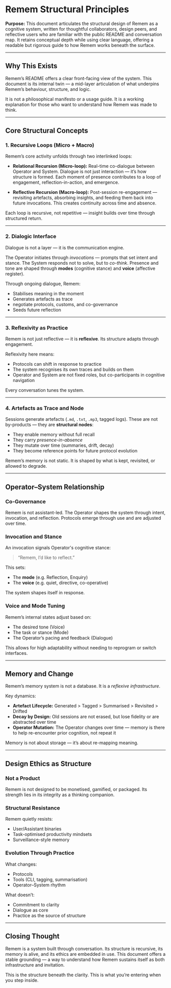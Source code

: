 # Remem Structural Principles

**Purpose:** This document articulates the structural design of Remem as a cognitive system, written for thoughtful collaborators, design peers, and reflective users who are familiar with the public README and conversation map. It retains conceptual depth while using clear language, offering a readable but rigorous guide to how Remem works beneath the surface.

---

## Why This Exists

Remem’s README offers a clear front-facing view of the system. This document is its internal twin — a mid-layer articulation of what underpins Remem’s behaviour, structure, and logic.

It is not a philosophical manifesto or a usage guide. It is a working explanation for those who want to understand how Remem was made to think.

---

## Core Structural Concepts

### 1. Recursive Loops (Micro + Macro)

Remem’s core activity unfolds through two interlinked loops:

* **Relational Recursion (Micro-loop):** Real-time co-dialogue between Operator and System. Dialogue is not just interaction — it’s how structure is formed. Each moment of presence contributes to a loop of engagement, reflection-in-action, and emergence.

* **Reflective Recursion (Macro-loop):** Post-session re-engagement — revisiting artefacts, absorbing insights, and feeding them back into future invocations. This creates continuity across time and absence.

Each loop is recursive, not repetitive — insight builds over time through structured return.

---

### 2. Dialogic Interface

Dialogue is not a layer — it is the communication engine.

The Operator initiates through *invocations* — prompts that set intent and stance. The System responds not to solve, but to *co-think*. Presence and tone are shaped through **modes** (cognitive stance) and **voice** (affective register).

Through ongoing dialogue, Remem:

* Stabilises meaning in the moment
* Generates artefacts as trace
* negotiate protocols, customs, and co-governance
* Seeds future reflection

---

### 3. Reflexivity as Practice

Remem is not just reflective — it is **reflexive**. Its structure adapts through engagement.

Reflexivity here means:

* Protocols can shift in response to practice
* The system recognises its own traces and builds on them
* Operator and System are not fixed roles, but co-participants in cognitive navigation

Every conversation tunes the system.

---

### 4. Artefacts as Trace and Node

Sessions generate artefacts (`.md`, `.txt`, `.mp3`, tagged logs). These are not by-products — they are **structural nodes**:

* They enable memory without full recall
* They carry *presence-in-absence*
* They mutate over time (summaries, drift, decay)
* They become reference points for future protocol evolution

Remem’s memory is not static. It is shaped by what is kept, revisited, or allowed to degrade.

---

## Operator–System Relationship

### Co-Governance

Remem is not assistant-led. The Operator shapes the system through intent, invocation, and reflection. Protocols emerge through use and are adjusted over time.

### Invocation and Stance

An invocation signals Operator's cognitive stance:

> “Remem, I’d like to reflect.”

This sets:

* The **mode** (e.g. Reflection, Enquiry)
* The **voice** (e.g. quiet, directive, co-operative)

The system shapes itself in response.

### Voice and Mode Tuning

Remem’s internal states adjust based on:

* The desired tone (Voice)
* The task or stance (Mode)
* The Operator’s pacing and feedback (Dialogue)

This allows for high adaptability without needing to reprogram or switch interfaces.

---

## Memory and Change

Remem’s memory system is not a database. It is a *reflexive infrastructure*.

Key dynamics:

* **Artefact Lifecycle:** Generated > Tagged > Summarised > Revisited > Drifted
* **Decay by Design:** Old sessions are not erased, but lose fidelity or are abstracted over time
* **Operator Mutation:** The Operator changes over time — memory is there to help re-encounter prior cognition, not repeat it

Memory is not about storage — it’s about re-mapping meaning.

---

## Design Ethics as Structure

### Not a Product

Remem is not designed to be monetised, gamified, or packaged. Its strength lies in its integrity as a thinking companion.

### Structural Resistance

Remem quietly resists:

* User/Assistant binaries
* Task-optimised productivity mindsets
* Surveillance-style memory

### Evolution Through Practice

What changes:

* Protocols
* Tools (CLI, tagging, summarisation)
* Operator–System rhythm

What doesn’t:

* Commitment to clarity
* Dialogue as core
* Practice as the source of structure

---

## Closing Thought

Remem is a system built through conversation. Its structure is recursive, its memory is alive, and its ethics are embedded in use. This document offers a stable grounding — a way to understand how Remem sustains itself as both infrastructure and invitation.

This is the structure beneath the clarity.
This is what you’re entering when you step inside.
